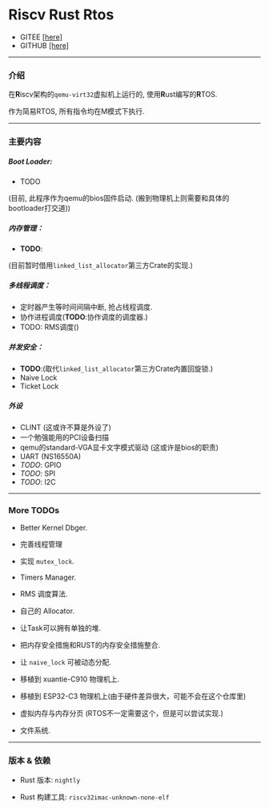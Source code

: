 # Riscv Rust Rtos
- GITEE [[here]](https://gitee.com/iangzvoi/ates)
- GITHUB [[here]](https://github.com/ianzvoi/ates)

---

### 介绍
在**R**iscv架构的`qemu-virt32`虚拟机上运行的,
使用**R**ust编写的**R**TOS.

作为简易RTOS, 所有指令均在M模式下执行.

---



### 主要内容
##### Boot Loader:
* TODO

(目前, 此程序作为qemu的bios固件启动. (搬到物理机上则需要和具体的bootloader打交道))

##### 内存管理：
* **TODO**:
 
(目前暂时借用`linked_list_allocator`第三方Crate的实现.)


##### 多线程调度：
* 定时器产生等时间间隔中断, 抢占线程调度.
* 协作进程调度(**TODO**:协作调度的调度器.)
* TODO: RMS调度()

##### 并发安全：

* **TODO**:(取代`linked_list_allocator`第三方Crate内置回旋锁.)
* Naive Lock
* Ticket Lock


##### 外设
- CLINT (这或许不算是外设了)
- 一个勉强能用的PCI设备扫描
- qemu的standard-VGA显卡文字模式驱动 (这或许是bios的职责)
- UART (NS16550A)
- *TODO*: GPIO 
- *TODO*: SPI
- *TODO*: I2C

---


### More **TODO**s

[//]: # (期望目标)
- Better Kernel Dbger.

- 完善线程管理
- 实现 `mutex_lock`.

- Timers Manager.
- RMS 调度算法.

- 自己的 Allocator.
- 让Task可以拥有单独的堆.

- 把内存安全措施和RUST的内存安全措施整合.
- 让 `naive_lock` 可被动态分配.

- 移植到 xuantie-C910 物理机上. 

[//]: # (额外目标)
- 移植到 ESP32-C3 物理机上(由于硬件差异很大，可能不会在这个仓库里)

[//]: # (- 试着复现 XuantieC910 CPU 的 Ghostwrite 漏洞.)
- 虚拟内存与内存分页 (RTOS不一定需要这个，但是可以尝试实现.)

- 文件系统.


---

### 版本 & 依赖
- Rust 版本:
`nightly`

- Rust 构建工具: 
`riscv32imac-unknown-none-elf` 
